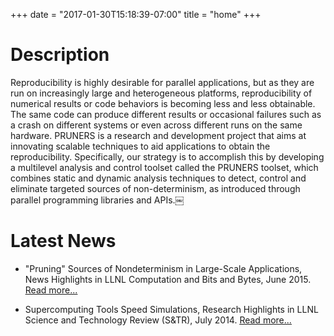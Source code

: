 +++
date = "2017-01-30T15:18:39-07:00"
title = "home"
+++

# Description

Reproducibility is highly desirable for parallel applications, but as they are run on increasingly large and heterogeneous platforms, reproducibility of numerical results or code behaviors is becoming less and less obtainable. The same code can produce different results or occasional failures such as a crash on different systems or even across different runs on the same hardware. PRUNERS is a research and development project that aims at innovating scalable techniques to aid applications to obtain the reproducibility. Specifically, our strategy is to accomplish this by developing a multilevel analysis and control toolset called the PRUNERS toolset, which combines static and dynamic analysis techniques to detect, control and eliminate targeted sources of non-determinism, as introduced through parallel programming libraries and APIs.￼

<h1 id="news">Latest News</h2>
<ul>
	<li><p>"Pruning" Sources of Nondeterminism in Large-Scale Applications, News Highlights in LLNL Computation and Bits and Bytes, June 2015. <a class="smooth-link" href="http://computation.llnl.gov/newsroom/pruning-sources-nondeterminism-large-scale-applications"><u>Read more...</u></i></a></p></li>
	<li><p>Supercomputing Tools Speed Simulations, Research Highlights in LLNL Science and Technology Review (S&TR), July 2014. <a class="smooth-link" href="https://str.llnl.gov/july-2014/ahn"><u>Read more...</u></i></a></p></li>
</ul>
